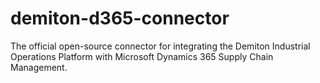 # demiton-d365-connector
The official open-source connector for integrating the Demiton Industrial Operations Platform with Microsoft Dynamics 365 Supply Chain Management.
